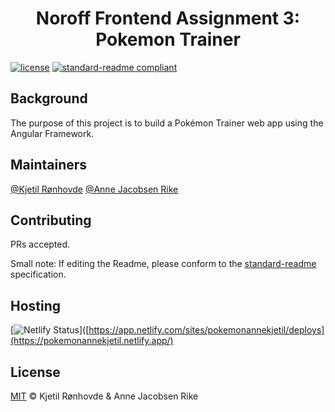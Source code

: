 <div align="center">
    <h1>Noroff Frontend Assignment 3: Pokemon Trainer</h1>
</div>

[![license](https://img.shields.io/badge/License-MIT-green.svg)](LICENSE)
[![standard-readme compliant](https://img.shields.io/badge/readme%20style-standard-brightgreen.svg?style=flat-square)](https://github.com/RichardLitt/standard-readme)

## Background
The purpose of this project is to build a Pokémon Trainer web app using the Angular Framework.

## Maintainers

[@Kjetil Rønhovde](https://github.com/Kjetil2)
[@Anne Jacobsen Rike](https://github.com/Annerik) 

## Contributing

PRs accepted.

Small note: If editing the Readme, please conform to the [standard-readme](https://github.com/RichardLitt/standard-readme) specification.

## Hosting
[![Netlify Status](https://api.netlify.com/api/v1/badges/e6a52fe8-87dc-44b7-b7bf-c2befae40b19/deploy-status)]([https://app.netlify.com/sites/pokemonannekjetil/deploys](https://pokemonannekjetil.netlify.app/)

## License

[MIT](../LICENSE) © Kjetil Rønhovde & Anne Jacobsen Rike
